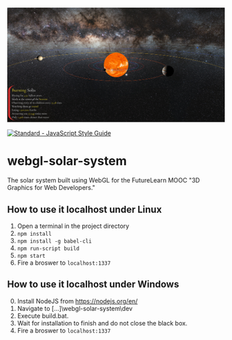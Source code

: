 ![ScreenShot](/dev/solar.png)

[![Standard - JavaScript Style Guide](https://img.shields.io/badge/code%20style-standard-brightgreen.svg)](http://standardjs.com/)

# webgl-solar-system
The solar system built using WebGL for the FutureLearn MOOC "3D Graphics for Web Developers."

## How to use it localhost under Linux
1. Open a terminal in the project directory
2. `npm install`
3. `npm install -g babel-cli`
4. `npm run-script build`
5. `npm start`
6. Fire a broswer to `localhost:1337`

## How to use it localhost under Windows
0. Install NodeJS from https://nodejs.org/en/
1. Navigate to [...]\webgl-solar-system\dev
2. Execute build.bat.
4. Wait for installation to finish and do not close the black box.
5. Fire a broswer to `localhost:1337`
